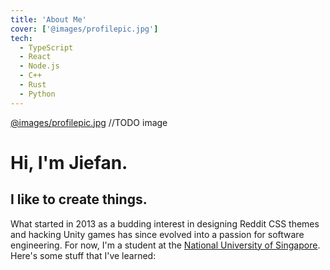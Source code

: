 ```yaml
---
title: 'About Me'
cover: ['@images/profilepic.jpg']
tech:
  - TypeScript
  - React
  - Node.js
  - C++
  - Rust
  - Python
---
```


<img>[@images/profilepic.jpg](width=200)</img> //TODO image
# **Hi, I'm Jiefan.**

## **I like to create things.**

What started in 2013 as a budding interest in designing Reddit CSS themes and hacking Unity games has since evolved into a passion for software engineering.
For now, I'm a student at the [National University of Singapore](https://www.nus.edu.sg/). Here's some stuff that I've learned: